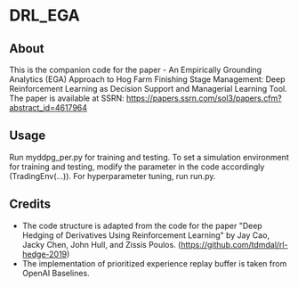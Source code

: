 # DRL_EGA
## About
This is the companion code for the paper - An Empirically Grounding Analytics (EGA) Approach to Hog Farm Finishing Stage Management: Deep Reinforcement Learning as Decision Support and Managerial Learning Tool.
The paper is available at SSRN: https://papers.ssrn.com/sol3/papers.cfm?abstract_id=4617964

## Usage
Run myddpg_per.py for training and testing. To set a simulation environment for training and testing, modify the parameter in the code accordingly (TradingEnv(...)).
For hyperparameter tuning, run run.py.

## Credits
- The code structure is adapted from the code for the paper "Deep Hedging of Derivatives Using Reinforcement Learning" by Jay Cao, Jacky Chen, John Hull, and Zissis Poulos. (https://github.com/tdmdal/rl-hedge-2019)
- The implementation of prioritized experience replay buffer is taken from OpenAI Baselines.
